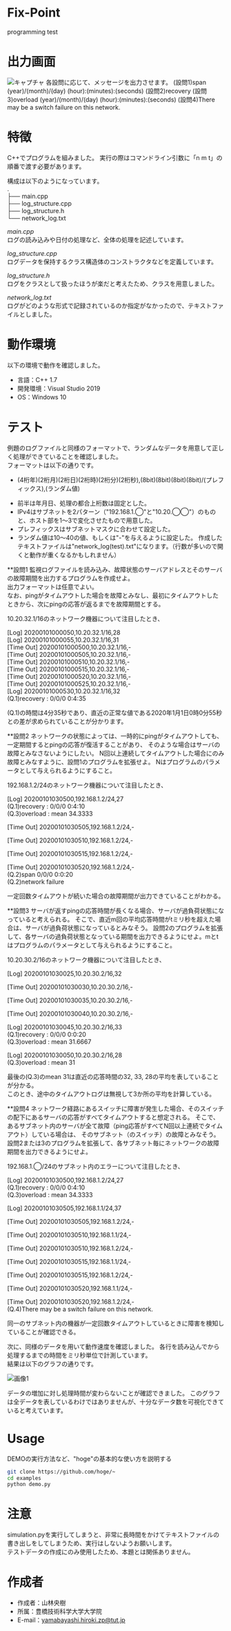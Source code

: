 # Fix-Point
programming test

# 出力画面
 ![キャプチャ](https://user-images.githubusercontent.com/58971155/151766564-068169a4-6c00-44df-a5ff-194888d4ce69.JPG)
各設問に応じて、メッセージを出力させます。
(設問1)span (year)/(month)/(day) (hour):(minutes):(seconds)
(設問2)recovery
(設問3)overload (year)/(month)/(day) (hour):(minutes):(seconds)
(設問4)There may be a switch failure on this network.
 
# 特徴
 
C++でプログラムを組みました。
実行の際はコマンドライン引数に「n m t」の順番で渡す必要があります。

構成は以下のようになっています。  
.  
├── main.cpp  
├── log_structure.cpp  
├── log_structure.h  
└── network_log.txt  
 
 *main.cpp*  
 ログの読み込みや日付の処理など、全体の処理を記述しています。
 
 *log_structure.cpp*  
 ログデータを保持するクラス構造体のコンストラクタなどを定義しています。
 
 *log_structure.h*  
 ログをクラスとして扱ったほうが楽だと考えたため、クラスを用意しました。
 
 *network_log.txt*  
 ログがどのような形式で記録されているのか指定がなかったので、テキストファイルとしました。
 
# 動作環境

以下の環境で動作を確認しました。  
* 言語：C++ 1.7  
* 開発環境：Visual Studio 2019  
* OS：Windows 10  
 
# テスト
 
例題のログファイルと同様のフォーマットで、ランダムなデータを用意して正しく処理ができていることを確認しました。  
フォーマットは以下の通りです。  
* (4桁年)(2桁月)(2桁日)(2桁時)(2桁分)(2桁秒),(8bit)(8bit)(8bit)(8bit)/(プレフィックス),(ランダム値)  
- 前半は年月日、処理の都合上桁数は固定とした。  
- IPv4はサブネットを2パターン（"192.168.1.◯"と"10.20.◯◯"）のものと、ホスト部を1～3で変化させたもので用意した。  
- プレフィックスはサブネットマスクに合わせて設定した。
- ランダム値は10～40の値、もしくは"-"を与えるように設定した。
作成したテキストファイルは"network_log(test).txt"になります。（行数が多いので開くと動作が重くなるかもしれません）  

**設問1
監視ログファイルを読み込み、故障状態のサーバアドレスとそのサーバの故障期間を出力するプログラムを作成せよ。  
出力フォーマットは任意でよい。  
なお、pingがタイムアウトした場合を故障とみなし、最初にタイムアウトしたときから、次にpingの応答が返るまでを故障期間とする。  

10.20.32.1/16のネットワーク機器について注目したとき、

[Log] 20200101000050,10.20.32.1/16,28  
[Log] 20200101000055,10.20.32.1/16,31  
[Time Out] 20200101000500,10.20.32.1/16,-  
[Time Out] 20200101000505,10.20.32.1/16,-  
[Time Out] 20200101000510,10.20.32.1/16,-  
[Time Out] 20200101000515,10.20.32.1/16,-  
[Time Out] 20200101000520,10.20.32.1/16,-  
[Time Out] 20200101000525,10.20.32.1/16,-  
[Log] 20200101000530,10.20.32.1/16,32  
        (Q.1)recovery : 0/0/0 0:4:35  

(Q.1)の時間は4分35秒であり、直近の正常な値である2020年1月1日0時0分55秒との差が求められていることが分かります。

**設問2
ネットワークの状態によっては、一時的にpingがタイムアウトしても、一定期間するとpingの応答が復活することがあり、
そのような場合はサーバの故障とみなさないようにしたい。
N回以上連続してタイムアウトした場合にのみ故障とみなすように、設問1のプログラムを拡張せよ。
Nはプログラムのパラメータとして与えられるようにすること。

192.168.1.2/24のネットワーク機器について注目したとき、  

[Log] 20200101030500,192.168.1.2/24,27  
        (Q.1)recovery : 0/0/0 0:4:10  
                        (Q.3)overload : mean 34.3333  

[Time Out] 20200101030505,192.168.1.2/24,-  

[Time Out] 20200101030510,192.168.1.2/24,-  

[Time Out] 20200101030515,192.168.1.2/24,-  

[Time Out] 20200101030520,192.168.1.2/24,-  
                (Q.2)span 0/0/0 0:0:20  
                (Q.2)network failure  

一定回数タイムアウトが続いた場合の故障期間が出力できていることがわかる。  

**設問3
サーバが返すpingの応答時間が長くなる場合、サーバが過負荷状態になっていると考えられる。
そこで、直近m回の平均応答時間がtミリ秒を超えた場合は、サーバが過負荷状態になっているとみなそう。
設問2のプログラムを拡張して、各サーバの過負荷状態となっている期間を出力できるようにせよ。mとtはプログラムのパラメータとして与えられるようにすること。

10.20.30.2/16のネットワーク機器について注目したとき、  

[Log] 20200101030025,10.20.30.2/16,32  

[Time Out] 20200101030030,10.20.30.2/16,-  

[Time Out] 20200101030035,10.20.30.2/16,-  

[Time Out] 20200101030040,10.20.30.2/16,-  
  
[Log] 20200101030045,10.20.30.2/16,33  
        (Q.1)recovery : 0/0/0 0:0:20  
                        (Q.3)overload : mean 31.6667  
                        
[Log] 20200101030050,10.20.30.2/16,28  
                        (Q.3)overload : mean 31  

最後の(Q.3)のmean 31は直近の応答時間の32, 33, 28の平均を表していることが分かる。  
このとき、途中のタイムアウトログは無視して3か所の平均を計算している。  

**設問4
ネットワーク経路にあるスイッチに障害が発生した場合、そのスイッチの配下にあるサーバの応答がすべてタイムアウトすると想定される。
そこで、あるサブネット内のサーバが全て故障（ping応答がすべてN回以上連続でタイムアウト）している場合は、
そのサブネット（のスイッチ）の故障とみなそう。
設問2または3のプログラムを拡張して、各サブネット毎にネットワークの故障期間を出力できるようにせよ。

192.168.1.◯/24のサブネット内のエラーについて注目したとき、  

[Log] 20200101030500,192.168.1.2/24,27  
        (Q.1)recovery : 0/0/0 0:4:10  
                        (Q.3)overload : mean 34.3333  
                        
[Log] 20200101030505,192.168.1.1/24,37  

[Time Out] 20200101030505,192.168.1.2/24,-  

[Time Out] 20200101030510,192.168.1.1/24,-  

[Time Out] 20200101030510,192.168.1.2/24,-  

[Time Out] 20200101030515,192.168.1.1/24,-  

[Time Out] 20200101030515,192.168.1.2/24,-  

[Time Out] 20200101030520,192.168.1.1/24,-  

[Time Out] 20200101030520,192.168.1.2/24,-  
                                (Q.4)There may be a switch failure on this network.  

同一のサブネット内の機器が一定回数タイムアウトしているときに障害を検知していることが確認できる。
                                
                                

次に、同様のデータを用いて動作速度を確認しました。
各行を読み込んでから処理するまでの時間をミリ秒単位で計測しています。  
結果は以下のグラフの通りです。  

![画像1](https://user-images.githubusercontent.com/58971155/151848254-3fb0f5ae-0c23-4db7-967d-a4d01f302b8d.jpg)

データの増加に対し処理時間が変わらないことが確認できました。
このグラフは全データを表しているわけではありませんが、十分なデータ数を可視化できていると考えています。

# Usage
 
DEMOの実行方法など、"hoge"の基本的な使い方を説明する
 
```bash
git clone https://github.com/hoge/~
cd examples
python demo.py
```
 
# 注意
 
simulation.pyを実行してしまうと、非常に長時間をかけてテキストファイルの書き出しをしてしまうため、実行はしないようお願いします。  
テストデータの作成にのみ使用したため、本題とは関係ありません。  
 
# 作成者
 
* 作成者：山林央樹  
* 所属：豊橋技術科学大学大学院  
* E-mail：yamabayashi.hiroki.zp@tut.jp  
